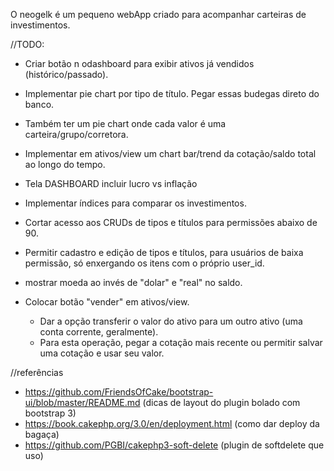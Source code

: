 O neogelk é um pequeno webApp criado para acompanhar carteiras de investimentos.

//TODO:
- Criar botão n odashboard para exibir ativos já vendidos (histórico/passado).
- Implementar pie chart por tipo de título. Pegar essas budegas direto do banco.
- Também ter um pie chart onde cada valor é uma carteira/grupo/corretora.
- Implementar em ativos/view um chart bar/trend da cotação/saldo total ao longo do tempo.
- Tela DASHBOARD incluir lucro vs inflação
- Implementar índices para comparar os investimentos.
- Cortar acesso aos CRUDs de tipos e títulos para permissões abaixo de 90.
- Permitir cadastro e edição de tipos e títulos, para usuários de baixa permissão, só enxergando os itens com o próprio user_id.
- mostrar moeda ao invés de "dolar" e "real" no saldo.

- Colocar botão "vender" em ativos/view. 
  - Dar a opção transferir o valor do ativo para um outro ativo (uma conta corrente, geralmente).
  - Para esta operação, pegar a cotação mais recente ou permitir salvar uma cotação e usar seu valor.

//referências
- https://github.com/FriendsOfCake/bootstrap-ui/blob/master/README.md (dicas de layout do plugin bolado com bootstrap 3)
- https://book.cakephp.org/3.0/en/deployment.html (como dar deploy da bagaça)
- https://github.com/PGBI/cakephp3-soft-delete (plugin de softdelete que uso)
